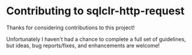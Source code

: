 # Contributing to sqlclr-http-request

Thanks for considering contributions to this project!

Unfortunately I haven't had a chance to complete a full set of guidelines, but ideas, bug reports/fixes, and enhancements are welcome!
